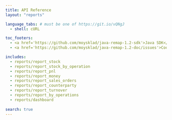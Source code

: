 ```yaml
---
title: API Reference
layout: "reports"

language_tabs: # must be one of https://git.io/vQNgJ
  - shell: cURL

toc_footers:
  - <a href='https://github.com/moysklad/java-remap-1.2-sdk'>Java SDK</a>
  - <a href='https://github.com/moysklad/java-remap-1.2-doc/issues'>Сообщите об ошибке</a>

includes:
  - reports/report_stock
  - reports/report_stock_by_operation
  - reports/report_pnl
  - reports/report_money
  - reports/report_sales_orders
  - reports/report_counterparty
  - reports/report_turnover  
  - reports/report_by_operations  
  - reports/dashboard
  
search: true
---  
```

